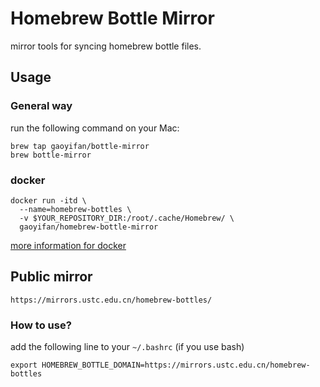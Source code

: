 # Homebrew Bottle Mirror
mirror tools for syncing homebrew bottle files.

## Usage

### General way

run the following command on your Mac:

```
brew tap gaoyifan/bottle-mirror
brew bottle-mirror
```

### docker

```
docker run -itd \
  --name=homebrew-bottles \
  -v $YOUR_REPOSITORY_DIR:/root/.cache/Homebrew/ \
  gaoyifan/homebrew-bottle-mirror
```

[more information for docker](https://hub.docker.com/r/gaoyifan/homebrew-bottle-mirror/)

## Public mirror

```
https://mirrors.ustc.edu.cn/homebrew-bottles/
```

### How to use?

add the following line to your `~/.bashrc` (if you use bash)

```
export HOMEBREW_BOTTLE_DOMAIN=https://mirrors.ustc.edu.cn/homebrew-bottles
```
